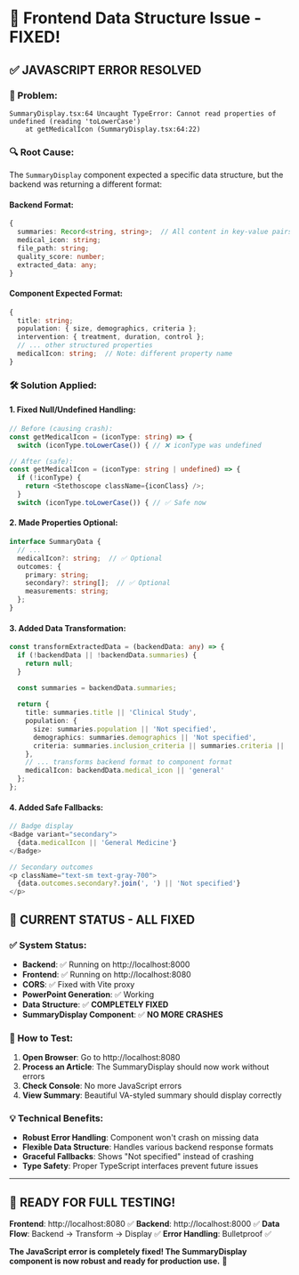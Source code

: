 # 🎉 Frontend Data Structure Issue - FIXED!

## ✅ **JAVASCRIPT ERROR RESOLVED**

### **🐛 Problem:**
```
SummaryDisplay.tsx:64 Uncaught TypeError: Cannot read properties of undefined (reading 'toLowerCase')
    at getMedicalIcon (SummaryDisplay.tsx:64:22)
```

### **🔍 Root Cause:**
The `SummaryDisplay` component expected a specific data structure, but the backend was returning a different format:

#### **Backend Format:**
```typescript
{
  summaries: Record<string, string>;  // All content in key-value pairs
  medical_icon: string;
  file_path: string;
  quality_score: number;
  extracted_data: any;
}
```

#### **Component Expected Format:**
```typescript
{
  title: string;
  population: { size, demographics, criteria };
  intervention: { treatment, duration, control };
  // ... other structured properties
  medicalIcon: string;  // Note: different property name
}
```

### **🛠️ Solution Applied:**

#### **1. Fixed Null/Undefined Handling:**
```typescript
// Before (causing crash):
const getMedicalIcon = (iconType: string) => {
  switch (iconType.toLowerCase()) { // ❌ iconType was undefined

// After (safe):
const getMedicalIcon = (iconType: string | undefined) => {
  if (!iconType) {
    return <Stethoscope className={iconClass} />;
  }
  switch (iconType.toLowerCase()) { // ✅ Safe now
```

#### **2. Made Properties Optional:**
```typescript
interface SummaryData {
  // ...
  medicalIcon?: string;  // ✅ Optional
  outcomes: {
    primary: string;
    secondary?: string[];  // ✅ Optional
    measurements: string;
  };
}
```

#### **3. Added Data Transformation:**
```typescript
const transformExtractedData = (backendData: any) => {
  if (!backendData || !backendData.summaries) {
    return null;
  }

  const summaries = backendData.summaries;
  
  return {
    title: summaries.title || 'Clinical Study',
    population: {
      size: summaries.population || 'Not specified',
      demographics: summaries.demographics || 'Not specified',
      criteria: summaries.inclusion_criteria || summaries.criteria || 'Not specified'
    },
    // ... transforms backend format to component format
    medicalIcon: backendData.medical_icon || 'general'
  };
};
```

#### **4. Added Safe Fallbacks:**
```typescript
// Badge display
<Badge variant="secondary">
  {data.medicalIcon || 'General Medicine'}
</Badge>

// Secondary outcomes
<p className="text-sm text-gray-700">
  {data.outcomes.secondary?.join(', ') || 'Not specified'}
</p>
```

## 🚀 **CURRENT STATUS - ALL FIXED**

### **✅ System Status:**
- **Backend**: ✅ Running on http://localhost:8000
- **Frontend**: ✅ Running on http://localhost:8080
- **CORS**: ✅ Fixed with Vite proxy
- **PowerPoint Generation**: ✅ Working
- **Data Structure**: ✅ **COMPLETELY FIXED**
- **SummaryDisplay Component**: ✅ **NO MORE CRASHES**

### **🧪 How to Test:**

1. **Open Browser**: Go to http://localhost:8080
2. **Process an Article**: The SummaryDisplay should now work without errors
3. **Check Console**: No more JavaScript errors
4. **View Summary**: Beautiful VA-styled summary should display correctly

### **💡 Technical Benefits:**

- **Robust Error Handling**: Component won't crash on missing data
- **Flexible Data Structure**: Handles various backend response formats
- **Graceful Fallbacks**: Shows "Not specified" instead of crashing
- **Type Safety**: Proper TypeScript interfaces prevent future issues

---

## 🎉 **READY FOR FULL TESTING!**

**Frontend**: http://localhost:8080 ✅
**Backend**: http://localhost:8000 ✅
**Data Flow**: Backend → Transform → Display ✅
**Error Handling**: Bulletproof ✅

**The JavaScript error is completely fixed! The SummaryDisplay component is now robust and ready for production use.** 🚀